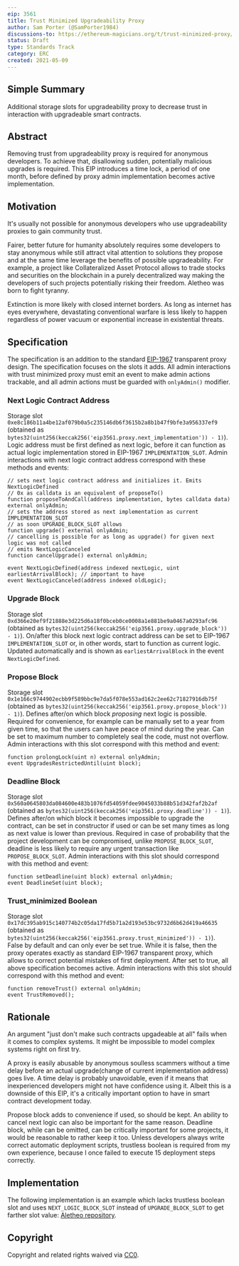 ```yaml
---
eip: 3561
title: Trust Minimized Upgradeability Proxy
author: Sam Porter (@SamPorter1984)
discussions-to: https://ethereum-magicians.org/t/trust-minimized-proxy/5742
status: Draft
type: Standards Track
category: ERC
created: 2021-05-09
---
```


## Simple Summary
Additional storage slots for upgradeability proxy to decrease trust in interaction with upgradeable smart contracts.

## Abstract
Removing trust from upgradeability proxy is required for anonymous developers. To achieve that, disallowing sudden, potentially malicious upgrades is required. This EIP introduces a time lock, a period of one month, before defined by proxy admin implementation becomes active implementation.

## Motivation
It's usually not possible for anonymous developers who use upgradeability proxies to gain community trust.

Fairer, better future for humanity absolutely requires some developers to stay anonymous while still attract vital attention to solutions they propose and at the same time leverage the benefits of possible upgradeability. For example, a project like Collateralized Asset Protocol allows to trade stocks and securities on the blockchain in a purely decentralized way making the developers of such projects potentially risking their freedom. Aletheo was born to fight tyranny.

Extinction is more likely with closed internet borders. As long as internet has eyes everywhere, devastating conventional warfare is less likely to happen regardless of power vacuum or exponential increase in existential threats.

## Specification

The specification is an addition to the standard [EIP-1967](./eip-1967.md) transparent proxy design. The specification focuses on the slots it adds. All admin interactions with trust minimized proxy must emit an event to make admin actions trackable, and all admin actions must be guarded with `onlyAdmin()` modifier.

### Next Logic Contract Address
Storage slot `0xe8c186b11a4be12af079b0a5c235146db6f3615b2a8b1b47f9bfe3a956337ef9` (obtained as `bytes32(uint256(keccak256('eip3561.proxy.next_implementation')) - 1)`). Logic address must be first defined as next logic, before it can function as actual logic implementation stored in EIP-1967 `IMPLEMENTATION_SLOT`. Admin interactions with next logic contract address correspond with these methods and events:
```solidity
// sets next logic contract address and initializes it. Emits NextLogicDefined
// 0x as calldata is an equivalent of proposeTo()
function proposeToAndCall(address implementation, bytes calldata data) external onlyAdmin;
// sets the address stored as next implementation as current IMPLEMENTATION_SLOT
// as soon UPGRADE_BLOCK_SLOT allows
function upgrade() external onlyAdmin;
// cancelling is possible for as long as upgrade() for given next logic was not called
// emits NextLogicCanceled
function cancelUpgrade() external onlyAdmin;

event NextLogicDefined(address indexed nextLogic, uint earliestArrivalBlock); // important to have
event NextLogicCanceled(address indexed oldLogic);
```

### Upgrade Block
Storage slot `0xd366e20ef9f21888e3d225d6a18f0bceb0ce0008a1e881be9a0467a0293afc96` (obtained as `bytes32(uint256(keccak256('eip3561.proxy.upgrade_block')) - 1)`). On/after this block next logic contract address can be set to EIP-1967 `IMPLEMENTATION_SLOT` or, in other words, start to function as current logic. Updated automatically and is shown as `earliestArrivalBlock` in the event `NextLogicDefined`.

### Propose Block
Storage slot `0x1e166c9744902ecbb9f589bbc9e7da5f078e553ad162c2ee62c71827916db75f` (obtained as `bytes32(uint256(keccak256('eip3561.proxy.propose_block')) - 1)`). Defines after/on which block *proposing* next logic is possible. Required for convenience, for example can be manually set to a year from given time, so that the users can have peace of mind during the year. Can be set to maximum number to completely seal the code, must not overflow. Admin interactions with this slot correspond with this method and event:
```solidity
function prolongLock(uint n) external onlyAdmin;
event UpgradesRestrictedUntil(uint block);
```

### Deadline Block
Storage slot `0x560a0645803da084600e483b1076fd54059fdee9045033b88b51d342faf2b2af` (obtained as `bytes32(uint256(keccak256('eip3561.proxy.deadline')) - 1)`). Defines after/on which block it becomes impossible to upgrade the contract, can be set in constructor if used or can be set many times as long as next value is lower than previous. Required in case of probability that the project development can be compromised, unlike `PROPOSE_BLOCK_SLOT`, deadline is less likely to require any urgent transaction like `PROPOSE_BLOCK_SLOT`. Admin interactions with this slot should correspond with this method and event:
```solidity
function setDeadline(uint block) external onlyAdmin;
event DeadlineSet(uint block);
```

### Trust_minimized Boolean
Storage slot `0x17dc395ab915c140774b2c05da17fd5b71a2d193e53bc9732d6b62d419a46635` (obtained as `bytes32(uint256(keccak256('eip3561.proxy.trust_minimized')) - 1)`). False by default and can only ever be set true. While it is false, then the proxy operates exactly as standard EIP-1967 transparent proxy, which allows to correct potential mistakes of first deployment. After set to true, all above specification becomes active. Admin interactions with this slot should correspond with this method and event:
```solidity
function removeTrust() external onlyAdmin;
event TrustRemoved();
```

## Rationale
An argument "just don't make such contracts upgadeable at all" fails when it comes to complex systems. It might be impossible to model complex systems right on first try.

A proxy is easily abusable by anonymous soulless scammers without a time delay before an actual upgrade(change of current implementation address) goes live. A time delay is probably unavoidable, even if it means that inexperienced developers might not have confidence using it. Albeit this is a downside of this EIP, it's a critically important option to have in smart contract development today.

Propose block adds to convenience if used, so should be kept. An ability to cancel next logic can also be important for the same reason. Deadline block, while can be omitted, can be critically important for some projects, it would be reasonable to rather keep it too. Unless developers always write correct automatic deployment scripts, trustless boolean is required from my own experience, because I once failed to execute 15 deployment steps correctly.

## Implementation
The following implementation is an example which lacks trustless boolean slot and uses `NEXT_LOGIC_BLOCK_SLOT` instead of `UPGRADE_BLOCK_SLOT` to get farther slot value: [Aletheo repository](https://github.com/SamPorter1984/Aletheo/blob/main/contracts/TrustMinimizedProxy.sol).

## Copyright
Copyright and related rights waived via [CC0](https://creativecommons.org/publicdomain/zero/1.0/).
